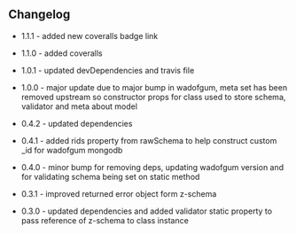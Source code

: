 ## Changelog

+ 1.1.1 - added new coveralls badge link

+ 1.1.0 - added coveralls

+ 1.0.1 - updated devDependencies and travis file

+ 1.0.0 - major update due to major bump in wadofgum, meta set has been removed upstream so constructor props for class used to store schema, validator and meta about model

+ 0.4.2 - updated dependencies

+ 0.4.1 - added rids property from rawSchema to help construct custom _id for wadofgum mongodb

+ 0.4.0 - minor bump for removing deps, updating wadofgum version and for validating schema being set on static method

+ 0.3.1 - improved returned error object form z-schema

+ 0.3.0 - updated dependencies and added validator static property to pass reference of z-schema to class instance
